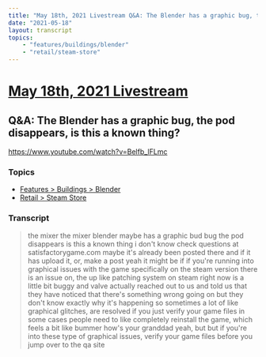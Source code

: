 ```yaml
---
title: "May 18th, 2021 Livestream Q&A: The Blender has a graphic bug, the pod disappears, is this a known thing?"
date: "2021-05-18"
layout: transcript
topics:
    - "features/buildings/blender"
    - "retail/steam-store"
---
```

# [May 18th, 2021 Livestream](../2021-05-18.md)
## Q&A: The Blender has a graphic bug, the pod disappears, is this a known thing?
https://www.youtube.com/watch?v=Belfb_lFLmc

### Topics
* [Features > Buildings > Blender](../topics/features/buildings/blender.md)
* [Retail > Steam Store](../topics/retail/steam-store.md)

### Transcript

> the mixer the mixer blender maybe has a graphic bud bug the pod disappears is this a known thing i don't know check questions at satisfactorygame.com maybe it's already been posted there and if it has upload it, or, make a post yeah it might be if if you're running into graphical issues with the game specifically on the steam version there is an issue on, the up like patching system on steam right now is a little bit buggy and valve actually reached out to us and told us that they have noticed that there's something wrong going on but they don't know exactly why it's happening so sometimes a lot of like graphical glitches, are resolved if you just verify your game files in some cases people need to like completely reinstall the game, which feels a bit like bummer how's your granddad yeah, but but if you're into these type of graphical issues, verify your game files before you jump over to the qa site
